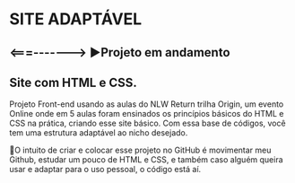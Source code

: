 # SITE ADAPTÁVEL
<h2><===-------> ▶️Projeto em andamento</h2>
<h2>Site com HTML e CSS.</h2>
<p>Projeto Front-end usando as aulas do NLW Return trilha Origin, um evento Online onde em 5 aulas foram ensinados os princípios básicos do HTML e CSS na prática, criando esse site básico. Com essa base de códigos, você tem uma estrutura adaptável ao nicho desejado.</p>
<p>📌O intuito de criar e colocar esse projeto no GitHub é movimentar meu Github, estudar um pouco de HTML e CSS, e também caso alguém queira usar e adaptar para o uso pessoal, o código está aí.</p>
